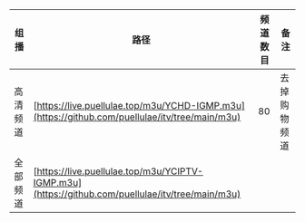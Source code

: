 |  组播  |  路径                                                                          |  频道数目  |  备 注  |
|--------|-------------------------------------------------------------------------------------|--------|--------|
|  高清频道  |  [https://live.puellulae.top/m3u/YCHD-IGMP.m3u](https://github.com/puellulae/itv/tree/main/m3u)  |  80  |  去掉购物频道 |
|  全部频道  |  [https://live.puellulae.top/m3u/YCIPTV-IGMP.m3u](https://github.com/puellulae/itv/tree/main/m3u)  |    |  |
